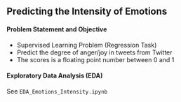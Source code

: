 ## Predicting the Intensity of Emotions

#### Problem Statement and Objective

- Supervised Learning Problem (Regression Task)
- Predict the degree of anger/joy in tweets from Twitter
- The scores is a floating point number between 0 and 1

#### Exploratory Data Analysis (EDA)

See ```EDA_Emotions_Intensity.ipynb```
